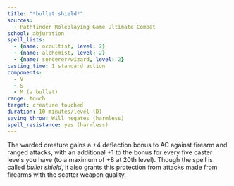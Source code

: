 ```yaml
---
title: "*bullet shield*"
sources:
  - Pathfinder Roleplaying Game Ultimate Combat
school: abjuration
spell_lists:
  - {name: occultist, level: 2}
  - {name: alchemist, level: 2}
  - {name: sorcerer/wizard, level: 2}
casting_time: 1 standard action
components:
  - V
  - S
  - M (a bullet)
range: touch
target: creature touched
duration: 10 minutes/level (D)
saving_throw: Will negates (harmless)
spell_resistance: yes (harmless)
---
```


The warded creature gains a +4 deflection bonus to AC against firearm and ranged attacks, with an additional +1 to the bonus for every five caster levels you have (to a maximum of +8 at 20th level). Though the spell is called *bullet shield*, it also grants this protection from attacks made from firearms with the scatter weapon quality.

